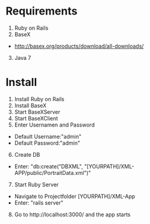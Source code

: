 # Requirements

1. Ruby on Rails
2. BaseX  
  * http://basex.org/products/download/all-downloads/
3. Java 7
  
 

# Install

1. Install Ruby on Rails
2. Install BaseX 
3. Start BaseXServer
4. Start BaseXClient
5. Enter Usernamen and Password
  * Default Username:"admin"
  * Default Password:"admin"
6. Create DB
  * Enter: "db:create("DBXML", "[YOURPATH]/XML-APP/public/PortraitData.xml")"
7. Start Ruby Server 
  * Navigate to Projectfolder [YOURPATH]/XML-App
  * Enter: "rails server"
8. Go to http://localhost:3000/ and the app starts
